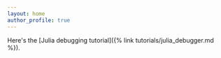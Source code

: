 ```yaml
---
layout: home
author_profile: true
---
```


Here's the [Julia debugging tutorial]({% link tutorials/julia_debugger.md %}).
